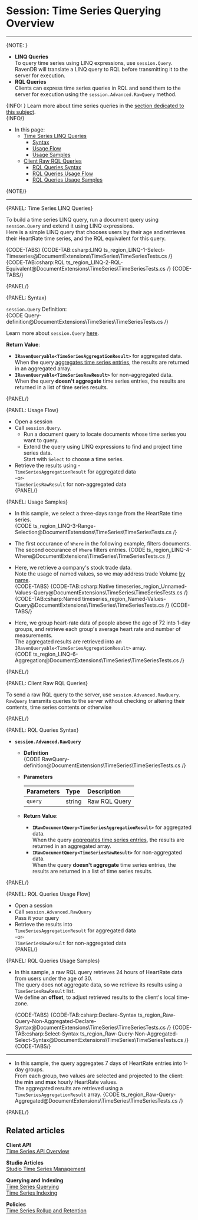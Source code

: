 ﻿# Session: Time Series Querying Overview
---

{NOTE: }

* **LINQ Queries**  
  To query time series using LINQ expressions, use `session.Query`.  
  RavenDB will translate a LINQ query to RQL before transmitting 
  it to the server for execution.  
* **RQL Queries**  
  Clients can express time series queries in RQL and send them to the server 
  for execution using the `session.Advanced.RawQuery` method.  

{INFO: }
Learn more about time series queries in the [section dedicated to this subject](../../../../document-extensions/timeseries/querying/queries-overview).  
{INFO/}

* In this page:  
   * [Time Series LINQ Queries](../../../../document-extensions/timeseries/client-api/session/querying-overview#time-series-linq-queries)  
      * [Syntax](../../../../document-extensions/timeseries/client-api/session/querying-overview#syntax)  
      * [Usage Flow](../../../../document-extensions/timeseries/client-api/session/querying-overview#usage-flow)  
      * [Usage Samples](../../../../document-extensions/timeseries/client-api/session/querying-overview#usage-samples)  
   * [Client Raw RQL Queries](../../../../document-extensions/timeseries/client-api/session/querying-overview#client-raw-rql-queries)  
      * [RQL Queries Syntax](../../../../document-extensions/timeseries/client-api/session/querying-overview#rql-queries-syntax)  
      * [RQL Queries Usage Flow](../../../../document-extensions/timeseries/client-api/session/querying-overview#rql-queries-usage-flow)  
      * [RQL Queries Usage Samples](../../../../document-extensions/timeseries/client-api/session/querying-overview#rql-queries-usage-samples)  

{NOTE/}

---

{PANEL: Time Series LINQ Queries}

To build a time series LINQ query, run a document query using `session.Query` 
and extend it using LINQ expressions.  
Here is a simple LINQ query that chooses users by their age and retrieves their 
HeartRate time series, and the RQL equivalent for this query.  

{CODE-TABS}
{CODE-TAB:csharp:LINQ ts_region_LINQ-1-Select-Timeseries@DocumentExtensions\TimeSeries\TimeSeriesTests.cs /}
{CODE-TAB:csharp:RQL ts_region_LINQ-2-RQL-Equivalent@DocumentExtensions\TimeSeries\TimeSeriesTests.cs /}
{CODE-TABS/}

{PANEL/}

{PANEL: Syntax}

`session.Query` Definition:  
{CODE Query-definition@DocumentExtensions\TimeSeries\TimeSeriesTests.cs /}

Learn more about `session.Query` [here](../../../../client-api/session/querying/how-to-query#session.query).  

**Return Value**:  

* **`IRavenQueryable<TimeSeriesAggregationResult>`**  for aggregated data.  
  When the query 
  [aggregates time series entries](../../../../document-extensions/timeseries/querying/aggregation-and-projections), 
  the results are returned in an aggregated array.  
* **`IRavenQueryable<TimeSeriesRawResult>`** for non-aggregated data.  
  When the query **doesn't aggregate** time series entries, 
  the results are returned in a list of time series results.  

{PANEL/}

{PANEL: Usage Flow}

* Open a session  
* Call `session.Query`.  
   - Run a document query to locate documents whose time series you want to query.  
   - Extend the query using LINQ expressions to find and project time series data.  
     Start with `Select` to choose a time series.  
* Retrieve the results using -  
  `TimeSeriesAggregationResult` for aggregated data  
   -or-  
  `TimeSeriesRawResult` for non-aggregated data  
{PANEL/}

{PANEL: Usage Samples}

* In this sample, we select a three-days range from the HeartRate time series.  
  {CODE ts_region_LINQ-3-Range-Selection@DocumentExtensions\TimeSeries\TimeSeriesTests.cs /}

* The first occurance of `Where` in the following example, filters documents.  
  The second occurance of `Where` filters entries.
  {CODE ts_region_LINQ-4-Where@DocumentExtensions\TimeSeries\TimeSeriesTests.cs /}

* Here, we retrieve a company's stock trade data.  
  Note the usage of named values, so we may address trade Volume [by name](../../../../document-extensions/timeseries/client-api/named-time-series-values).  
   {CODE-TABS}
   {CODE-TAB:csharp:Native timeseries_region_Unnamed-Values-Query@DocumentExtensions\TimeSeries\TimeSeriesTests.cs /}
   {CODE-TAB:csharp:Named timeseries_region_Named-Values-Query@DocumentExtensions\TimeSeries\TimeSeriesTests.cs /}
   {CODE-TABS/}

* Here, we group heart-rate data of people above the age of 72 
  into 1-day groups, and retrieve each group's average heart rate and number of measurements.  
  The aggregated results are retrieved into an `IRavenQueryable<TimeSeriesAggregationResult>` array.  
  {CODE ts_region_LINQ-6-Aggregation@DocumentExtensions\TimeSeries\TimeSeriesTests.cs /}

{PANEL/}

{PANEL: Client Raw RQL Queries}

To send a raw RQL query to the server, use `session.Advanced.RawQuery`.  
`RawQuery` transmits queries to the server without checking or altering 
their contents, time series contents or otherwise  

{PANEL/}

{PANEL: RQL Queries Syntax}

* **`session.Advanced.RawQuery`**  
   * **Definition**  
      {CODE RawQuery-definition@DocumentExtensions\TimeSeries\TimeSeriesTests.cs /}

   * **Parameters**  

        | Parameters | Type | Description |
        |:-------------|:-------------|:-------------|
        | `query` | string | Raw RQL Query |

   * **Return Value**:  
      * **`IRawDocumentQuery<TimeSeriesAggregationResult>`**  for aggregated data.  
        When the query 
        [aggregates time series entries](../../../../document-extensions/timeseries/querying/aggregation-and-projections), 
        the results are returned in an aggregated array.  
      * **`IRawDocumentQuery<TimeSeriesRawResult>`** for non-aggregated data.  
        When the query **doesn't aggregate** time series entries, 
        the results are returned in a list of time series results.  

{PANEL/}

{PANEL: RQL Queries Usage Flow}

* Open a session  
* Call `session.Advanced.RawQuery`  
  Pass it your query  
* Retrieve the results into  
   `TimeSeriesAggregationResult` for aggregated data  
    -or-  
   `TimeSeriesRawResult` for non-aggregated data  
{PANEL/}

{PANEL: RQL Queries Usage Samples}

* In this sample, a raw RQL query retrieves 24 hours of HeartRate data from users under the age of 30.  
  The query does not aggregate data, so we retrieve its results using a `TimeSeriesRawResult` list.  
  We define an **offset**, to adjust retrieved results to the client's local time-zone.  

    {CODE-TABS}
    {CODE-TAB:csharp:Declare-Syntax ts_region_Raw-Query-Non-Aggregated-Declare-Syntax@DocumentExtensions\TimeSeries\TimeSeriesTests.cs /}
    {CODE-TAB:csharp:Select-Syntax ts_region_Raw-Query-Non-Aggregated-Select-Syntax@DocumentExtensions\TimeSeries\TimeSeriesTests.cs /}
    {CODE-TABS/}

---

* In this sample, the query aggregates 7 days of HeartRate entries into 1-day groups.  
  From each group, two values are selected and projected to the client: the **min** 
  and **max** hourly HeartRate values.  
  The aggregated results are retrieved using a `TimeSeriesAggregationResult` array.
    {CODE ts_region_Raw-Query-Aggregated@DocumentExtensions\TimeSeries\TimeSeriesTests.cs /}

{PANEL/}

## Related articles

**Client API**  
[Time Series API Overview](../../../../document-extensions/timeseries/client-api/overview)  

**Studio Articles**  
[Studio Time Series Management](../../../../studio/database/document-extensions/time-series)  

**Querying and Indexing**  
[Time Series Querying](../../../../document-extensions/timeseries/querying/overview-and-syntax)  
[Time Series Indexing](../../../../document-extensions/timeseries/indexing)  

**Policies**  
[Time Series Rollup and Retention](../../../../document-extensions/timeseries/rollup-and-retention)  
